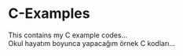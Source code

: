 # C-Examples
This contains my C example codes...<br>
Okul hayatım boyunca yapacağım örnek C kodları...
